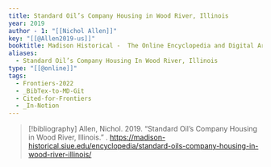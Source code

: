 ```yaml
---
title: Standard Oil’s Company Housing in Wood River, Illinois
year: 2019
author - 1: "[[Nichol Allen]]"
key: "[[@Allen2019-us]]"
booktitle: Madison Historical -  The Online Encyclopedia and Digital Archive
aliases:
  - Standard Oil’s Company Housing In Wood River, Illinois
type: "[[@online]]"
tags:
  - Frontiers-2022
  - _BibTex-to-MD-Git
  - Cited-for-Frontiers
  - _In-Notion
---
```


> [!bibliography]
> Allen, Nichol. 2019. “Standard Oil’s Company Housing in Wood River, Illinois.” . https://madison-historical.siue.edu/encyclopedia/standard-oils-company-housing-in-wood-river-illinois/